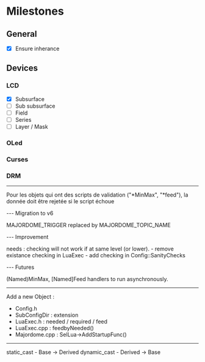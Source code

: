# Milestones

## General
- [X] Ensure inherance

## Devices
### LCD

- [x] Subsurface
- [ ] Sub subsurface
- [ ] Field
- [ ] Series
- [ ] Layer / Mask

### OLed

### Curses

### DRM

---

Pour les objets qui ont des scripts de validation ("*MinMax", "*feed"), la donnée doit être rejetée si le script échoue

--- Migration to v6

MAJORDOME_TRIGGER replaced by MAJORDOME_TOPIC_NAME

--- Improvement

needs : checking will not work if at same level (or lower).
	- remove existance checking in LuaExec
	- add checking in Config::SanityChecks

--- Futures

(Named)MinMax, [Named]Feed handlers to run asynchronously.

---
Add a new Object :
- Config.h
- SubConfigDir : extension
- LuaExec.h : needed / required / feed
- LuaExec.cpp : feedbyNeeded()
- Majordome.cpp : SelLua->AddStartupFunc()

---

static_cast - Base -> Derived
dynamic_cast - Derived -> Base


